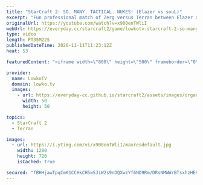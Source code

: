 ```yaml
---
title: "StarCraft 2: SO. MANY. TACTICAL. NUKES! (Elazer vs souL)"
excerpt: "Fun professional match of Zerg versus Terran between Elazer and souL. This late game focused Zerg versus Terran has tons of Tactical Nukes.  ByuN versus Lurkers: https://youtu.be/eLWJxqsr7gs  Become a YouTube member: https://lowko.tv/join Support my work on Patreon: http://www.patreon.com/lowkotv  My"
originalUrl: https://youtube.com/watch?v=x900enTWliI
webUrl: https://everyday.cc/starcraft2/game/lowkotv-starcraft-2-so-many-tactical-nukes-elazer-vs-soul/
type: video
length: PT35M22S
publishedDateTime: 2020-11-11T11:23:12Z
heat: 53

featuredContent: "<iframe width=\"800\" height=\"500\" frameborder=\"0\" src=\"https://www.youtube.com/embed/x900enTWliI\" allow=\"accelerometer; autoplay; encrypted-media; gyroscope; picture-in-picture\" allowfullscreen></iframe>"

provider:
  name: LowkoTV
  domain: lowko.tv
  images:
    - url: https://everyday-cc.github.io/starcraft2/assets/images/organizations/lowko.tv-50x50.jpg
      width: 50
      height: 50

topics:
  - StarCraft 2
  - Terran

images:
  - url: https://i.ytimg.com/vi/x900enTWliI/maxresdefault.jpg
    width: 1280
    height: 720
    isCached: true

secured: "fBHHjawTpqCmK1CCHkCH5wSJiW2s9nDQXwzYf6ND9Rm/DRsNMWWrBTsxhzHEHp8WEBGYJJrUbKYEMK9AkGKhV7tntAmGqU/Ig2493EJIEQvuMqmOnRnoRTaT/ghmPyAKmbz/rNRr491lo8HeoDF4fB++e++westU0OZlKOpTTTJ0cD7oSQbYgxHfr6uBaqolyYXvhtAU2s76o5+hcURIgHhqMysQK9iw+uA4HIYyN2fJhdnCBf/s0NwAx6rdvv+xMbqbAGG27i9Lziyha07UrGahmkgO4gjRG7HK9cCtMhK3DELi36boAXEJ0MaN0pmuj8EmagPBIa7eRVqplMMyavAxq5qG+ssLbleOdd6kF3X9F+dvYLsOXRxGqadN/j1gRii0e5xFO8EP6W5KyefrMWMdm2w1q74C4CfujzlcoElgzCSIL/giKAoP3kWAOUZ3;9dfvwYF5zYTsCT8l1WJwQg=="
---
```



